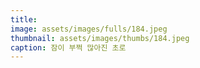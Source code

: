 ```yaml
---
title: 
image: assets/images/fulls/184.jpeg
thumbnail: assets/images/thumbs/184.jpeg
caption: 잠이 부쩍 많아진 초로
---
```

